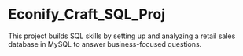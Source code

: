 # Econify_Craft_SQL_Proj
This project builds SQL skills by setting up and analyzing a retail sales database in MySQL to answer business-focused questions.
